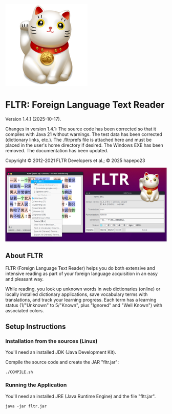 ![FLTR](icons/icon256.png)

# FLTR: Foreign Language Text Reader

Version 1.4.1 (2025-10-17). 

Changes in version 1.4.1: The source code has been corrected so that it compiles with Java 21 without warnings. The test data has been corrected (dictionary links, etc.). The .fltrprefs file is attached here and must be placed in the user's home directory if desired. The Windows EXE has been removed. The documentation has been updated.

Copyright © 2012-2021 FLTR Developers et al.; © 2025 hapepo23

![Screenshot](fltr_screenshot.png)

## About FLTR

FLTR (Foreign Language Text Reader) helps you do both extensive and intensive reading as part of your foreign language acquisition in an easy and pleasant way.

While reading, you look up unknown words in web dictionaries (online) or locally installed dictionary applications, save vocabulary terms with translations, and track your learning progress. Each term has a learning status (1/"Unknown" to 5/"Known", plus "Ignored" and "Well Known") with associated colors.

## Setup Instructions

### Installation from the sources (Linux)

You'll need an installed JDK (Java Development Kit).

Compile the source code and create the JAR "fltr.jar":

   ```
   ./COMPILE.sh
   ```

### Running the Application

You'll need an installed JRE (Java Runtime Engine) and the file "fltr.jar".

   ```
   java -jar fltr.jar
   ```
